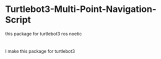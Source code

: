 # Turtlebot3-Multi-Point-Navigation-Script
this package for turtlebot3 ros noetic
#
I make this package for turtlebot3
